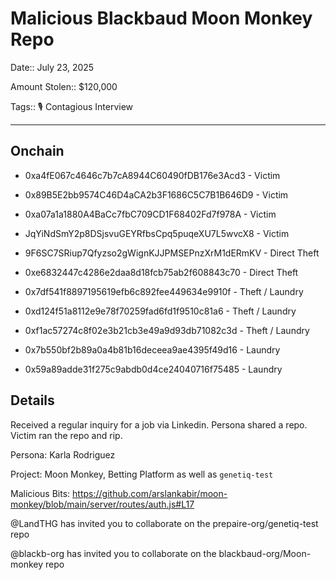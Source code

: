 # Malicious Blackbaud Moon Monkey Repo

Date:: July 23, 2025

Amount Stolen:: $120,000

Tags:: 🎙️ Contagious Interview

---

## Onchain


- 0xa4fE067c4646c7b7cA8944C60490fDB176e3Acd3 - Victim

- 0x89B5E2bb9574C46D4aCA2b3F1686C5C7B1B646D9 - Victim

- 0xa07a1a1880A4BaCc7fbC709CD1F68402Fd7f978A - Victim

- JqYiNdSmY2p8DSjsvuGEYRfbsCpq5puqeXU7L5wvcX8 - Victim

- 9F6SC7SRiup7Qfyzso2gWignKJJPMSEPnzXrM1dERmKV - Direct Theft

- 0xe6832447c4286e2daa8d18fcb75ab2f608843c70 - Direct Theft

- 0x7df541f8897195619efb6c892fee449634e9910f - Theft / Laundry

- 0xd124f51a8112e9e78f70259fad6fd1f9510c81a6 - Theft / Laundry

- 0xf1ac57274c8f02e3b21cb3e49a9d93db71082c3d - Theft / Laundry

- 0x7b550bf2b89a0a4b81b16deceea9ae4395f49d16 - Laundry

- 0x59a89adde31f275c9abdb0d4ce24040716f75485 - Laundry


## Details

Received a regular inquiry for a job via Linkedin. Persona shared a repo. Victim ran the repo and rip.

Persona: Karla Rodriguez

Project: Moon Monkey, Betting Platform as well as `genetiq-test`

Malicious Bits: https://github.com/arslankabir/moon-monkey/blob/main/server/routes/auth.js#L17

@LandTHG has invited you to collaborate on the prepaire-org/genetiq-test repo

@blackb-org has invited you to collaborate on the blackbaud-org/Moon-monkey repo